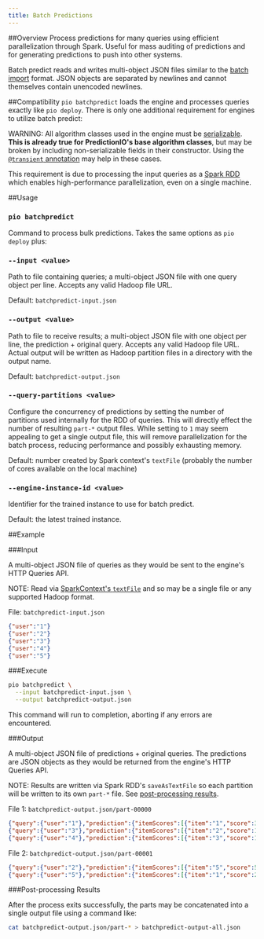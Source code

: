 ```yaml
---
title: Batch Predictions
---
```


<!--
Licensed to the Apache Software Foundation (ASF) under one or more
contributor license agreements.  See the NOTICE file distributed with
this work for additional information regarding copyright ownership.
The ASF licenses this file to You under the Apache License, Version 2.0
(the "License"); you may not use this file except in compliance with
the License.  You may obtain a copy of the License at

    http://www.apache.org/licenses/LICENSE-2.0

Unless required by applicable law or agreed to in writing, software
distributed under the License is distributed on an "AS IS" BASIS,
WITHOUT WARRANTIES OR CONDITIONS OF ANY KIND, either express or implied.
See the License for the specific language governing permissions and
limitations under the License.
-->

##Overview
Process predictions for many queries using efficient parallelization
through Spark. Useful for mass auditing of predictions and for
generating predictions to push into other systems.

Batch predict reads and writes multi-object JSON files similar to the
[batch import](/datacollection/batchimport/) format. JSON objects are separated
by newlines and cannot themselves contain unencoded newlines.

##Compatibility
`pio batchpredict` loads the engine and processes queries exactly like
`pio deploy`. There is only one additional requirement for engines
to utilize batch predict:

WARNING: All algorithm classes used in the engine must be
[serializable](https://www.scala-lang.org/api/2.11.8/index.html#scala.Serializable).
**This is already true for PredictionIO's base algorithm classes**, but may be broken
by including non-serializable fields in their constructor. Using the
[`@transient` annotation](http://fdahms.com/2015/10/14/scala-and-the-transient-lazy-val-pattern/)
may help in these cases.

This requirement is due to processing the input queries as a
[Spark RDD](https://spark.apache.org/docs/latest/rdd-programming-guide.html#resilient-distributed-datasets-rdds)
which enables high-performance parallelization, even on a single machine.

##Usage

### `pio batchpredict`

Command to process bulk predictions. Takes the same options as `pio deploy` plus:

### `--input <value>`

Path to file containing queries; a multi-object JSON file with one
query object per line. Accepts any valid Hadoop file URL.

Default: `batchpredict-input.json`

### `--output <value>`

Path to file to receive results; a multi-object JSON file with one
object per line, the prediction + original query. Accepts any
valid Hadoop file URL. Actual output will be written as Hadoop
partition files in a directory with the output name.

Default: `batchpredict-output.json`

### `--query-partitions <value>`

Configure the concurrency of predictions by setting the number of partitions
used internally for the RDD of queries. This will directly effect the
number of resulting `part-*` output files. While setting to `1` may seem
appealing to get a single output file, this will remove parallelization
for the batch process, reducing performance and possibly exhausting memory.

Default: number created by Spark context's `textFile` (probably the number
of cores available on the local machine)

### `--engine-instance-id <value>`

Identifier for the trained instance to use for batch predict.

Default: the latest trained instance.

##Example

###Input

A multi-object JSON file of queries as they would be sent to the engine's
HTTP Queries API.

NOTE: Read via
[SparkContext's `textFile`](https://spark.apache.org/docs/latest/rdd-programming-guide.html#external-datasets)
and so may be a single file or any supported Hadoop format.

File: `batchpredict-input.json`

```json
{"user":"1"}
{"user":"2"}
{"user":"3"}
{"user":"4"}
{"user":"5"}
```

###Execute

```bash
pio batchpredict \
  --input batchpredict-input.json \
  --output batchpredict-output.json
```

This command will run to completion, aborting if any errors are encountered.

###Output

A multi-object JSON file of predictions + original queries. The predictions
are JSON objects as they would be returned from the engine's HTTP Queries API.

NOTE: Results are written via Spark RDD's `saveAsTextFile` so each partition
will be written to its own `part-*` file.
See [post-processing results](#post-processing-results).

File 1: `batchpredict-output.json/part-00000`

```json
{"query":{"user":"1"},"prediction":{"itemScores":[{"item":"1","score":33},{"item":"2","score":32}]}}
{"query":{"user":"3"},"prediction":{"itemScores":[{"item":"2","score":16},{"item":"3","score":12}]}}
{"query":{"user":"4"},"prediction":{"itemScores":[{"item":"3","score":19},{"item":"1","score":18}]}}
```

File 2: `batchpredict-output.json/part-00001`

```json
{"query":{"user":"2"},"prediction":{"itemScores":[{"item":"5","score":55},{"item":"3","score":28}]}}
{"query":{"user":"5"},"prediction":{"itemScores":[{"item":"1","score":24},{"item":"4","score":14}]}}
```

###Post-processing Results

After the process exits successfully, the parts may be concatenated into a
single output file using a command like:

```bash
cat batchpredict-output.json/part-* > batchpredict-output-all.json
```
